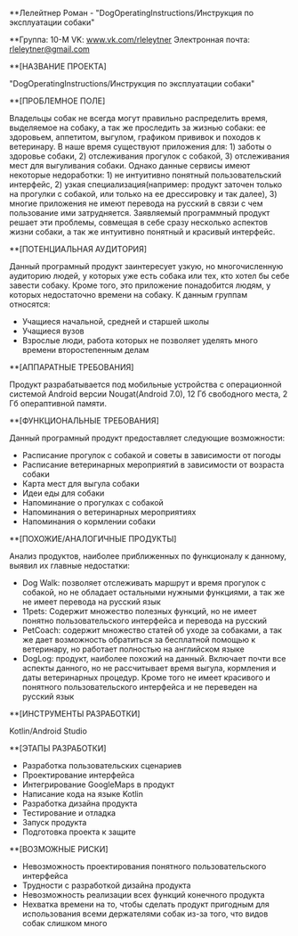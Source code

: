**Лелейтнер Роман - "DogOperatingInstructions/Инструкция по эксплуатации собаки"

**Группа: 10-M
VK: www.vk.com/rleleytner
Электронная почта: rleleytner@gmail.com

**[НАЗВАНИЕ ПРОЕКТА]

"DogOperatingInstructions/Инструкция по эксплуатации собаки"

**[ПРОБЛЕМНОЕ ПОЛЕ]

Владельцы собак не всегда могут правильно распределить время, выделяемое на собаку, а так же проследить за жизнью собаки: ее здоровьем, аппетитом, выгулом, графиком прививок и походов к ветеринару. В наше время существуют приложения для: 1) заботы о здоровье собаки, 2) отслеживания прогулок с собакой, 3) отслеживания мест для выгуливания собаки. Однако данные сервисы имеют некоторые недоработки: 1) не интуитивно понятный пользовательский интерфейс, 2) узкая специализация(например: продукт заточен только на прогулки с собакой, или только на ее дрессировку и так далее), 3) многие приложения не имеют перевода на русский в связи с чем пользование ими затрудняется. Заявляемый программный продукт решает эти проблемы, совмещая в себе сразу несколько аспектов жизни собаки, а так же интуитивно понятный и красивый интерфейс.

**[ПОТЕНЦИАЛЬНАЯ АУДИТОРИЯ]

Данный програмный продукт заинтересует узкую, но многочисленную аудиторию людей, у которых уже есть собака или тех, кто хотел бы себе завести собаку. Кроме того, это приложение понадобится людям, у которых недостаточно времени на собаку. К данным группам относятся:

+ Учащиеся начальной, средней и старшей школы
+ Учащиеся вузов
+ Взрослые люди, работа которых не позволяет уделять много времени второстепенным делам

**[АППАРАТНЫЕ ТРЕБОВАНИЯ]

Продукт разрабатывается под мобильные устройства с операционной системой Android версии Nougat(Android 7.0), 12 Гб свободного места, 2 Гб операптивной памяти.

**[ФУНКЦИОНАЛЬНЫЕ ТРЕБОВАНИЯ]

Данный програмный продукт предоставляет следующие возможности:

+ Расписание прогулок с собакой и советы в зависимости от погоды
+ Расписание ветеринарных мероприятий в зависимости от возраста собаки
+ Карта мест для выгула собаки
+ Идеи еды для собаки
+ Напоминание о прогулках с собакой
+ Напоминания о ветеринарных мероприятиях
+ Напоминания о кормлении собаки 

**[ПОХОЖИЕ/АНАЛОГИЧНЫЕ ПРОДУКТЫ]

Анализ продуктов, наиболее приближенных по функционалу к данному, выявил их главные недостатки:

+ Dog Walk: позволяет отслеживать маршрут и время прогулок с собакой, но не обладает остальными нужными функциями, а так же не имеет перевода на русский язык
+ 11pets: Содержит множество полезных функций, но не имеет понятно пользовательского интерфейса и перевода на русский
+ PetCoach: содержит множество статей об уходе за собаками, а так же дает возможность обратиться за бесплатной помощью к ветеринару, но работает полностью на английском языке
+ DogLog: продукт, наиболее похожий на данный. Включает почти все аспекты данного, но не рассчитывает время выгула, кормления и даты ветеринарных процедур. Кроме того не имеет красивого и понятного пользовательского интерфейса и не переведен на русский язык

**[ИНСТРУМЕНТЫ РАЗРАБОТКИ]

Kotlin/Android Studio

**[ЭТАПЫ РАЗРАБОТКИ]

+ Разработка пользовательских сценариев
+ Проектирование интерфейса
+ Интегрирование GoogleMaps в продукт
+ Написание кода на языке Kotlin
+ Разработка дизайна продукта
+ Тестирование и отладка
+ Запуск продукта
+ Подготовка проекта к защите

**[ВОЗМОЖНЫЕ РИСКИ]

+ Невозможность проектирования понятного пользовательского интерфейса
+ Трудности с разработкой дизайна продукта
+ Невозможность реализации всех функций конечного продукта
+ Нехватка времени на то, чтобы сделать продукт пригодным для использования всеми держателями собак из-за того, что видов собак слишком много
